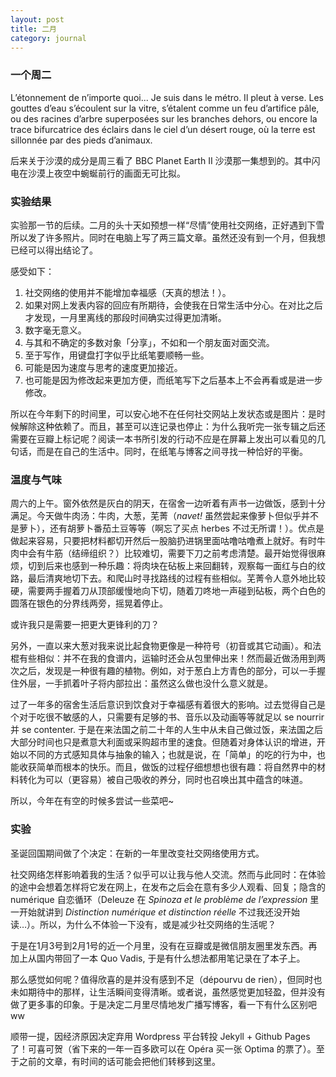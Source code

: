 ```yaml
---
layout: post
title: 二月
category: journal
---
```

### 一个周二
L’étonnement de n’importe quoi... Je suis dans le métro. Il pleut à verse. Les gouttes d’eau s’écoulent sur la vitre, s’étalent comme un feu d’artifice pâle, ou des racines d’arbre superposées sur les branches dehors, ou encore la trace bifurcatrice des éclairs dans le ciel d’un désert rouge, où la terre est sillonnée par des pieds d’animaux.

后来关于沙漠的成分是周三看了 BBC Planet Earth II 沙漠那一集想到的。其中闪电在沙漠上夜空中蜿蜒前行的画面无可比拟。

### 实验结果
实验那一节的后续。二月的头十天如预想一样“尽情”使用社交网络，正好遇到下雪所以发了许多照片。同时在电脑上写了两三篇文章。虽然还没有到一个月，但我想已经可以得出结论了。

感受如下：
1. 社交网络的使用并不能增加幸福感（天真的想法！）。
2. 如果对网上发表内容的回应有所期待，会使我在日常生活中分心。在对比之后才发现，一月里离线的那段时间确实过得更加清晰。
3. 数字毫无意义。
4. 与其和不确定的多数对象「分享」，不如和一个朋友面对面交流。
5. 至于写作，用键盘打字似乎比纸笔要顺畅一些。
6. 可能是因为速度与思考的速度更加接近。
7. 也可能是因为修改起来更加方便，而纸笔写下之后基本上不会再看或是进一步修改。

所以在今年剩下的时间里，可以安心地不在任何社交网站上发状态或是图片：是时候解除这种依赖了。而且，甚至可以连记录也停止：为什么我听完一张专辑之后还需要在豆瓣上标记呢？阅读一本书所引发的行动不应是在屏幕上发出可以看见的几句话，而是在自己的生活中。同时，在纸笔与博客之间寻找一种恰好的平衡。

### 温度与气味
周六的上午。窗外依然是灰白的阴天，在宿舍一边听着有声书一边做饭，感到十分满足。今天做牛肉汤：牛肉，大葱，芜菁（_navet!_ 虽然尝起来像萝卜但似乎并不是萝卜），还有胡萝卜番茄土豆等等（啊忘了买点 herbes 不过无所谓！）。优点是做起来容易，只要把材料都切开然后一股脑扔进锅里面咕噜咕噜煮上就好。有时牛肉中会有牛筋（结缔组织？）比较难切，需要下刀之前考虑清楚。最开始觉得很麻烦，切到后来也感到一种乐趣：将肉块在砧板上来回翻转，观察每一面红与白的纹路，最后清爽地切下去。和爬山时寻找路线的过程有些相似。芜菁令人意外地比较硬，需要两手握着刀从顶部缓慢地向下切，随着刀咚地一声碰到砧板，两个白色的圆落在银色的分界线两旁，摇晃着停止。

或许我只是需要一把更大更锋利的刀？

另外，一直以来大葱对我来说比起食物更像是一种符号（初音或其它动画）。和法棍有些相似：并不在我的食谱内，运输时还会从包里伸出来！然而最近做汤用到两次之后，发现是一种很有趣的植物。例如，对于葱白上方青色的部分，可以一手握住外层，一手抓着叶子将内部拉出：虽然这么做也没什么意义就是。

过了一年多的宿舍生活后意识到饮食对于幸福感有着很大的影响。过去觉得自己是个对于吃很不敏感的人，只需要有足够的书、音乐以及动画等等就足以 se nourrir 并 se contenter. 于是在来法国之前二十年的人生中从未自己做过饭，来法国之后大部分时间也只是煮意大利面或采购超市里的速食。但随着对身体认识的增进，开始以不同的方式感知具体与抽象的输入；也就是说，在「简单」的吃的行为中，也能收获简单而根本的快乐。而且，做饭的过程仔细想想也很有趣：将自然界中的材料转化为可以（更容易）被自己吸收的养分，同时也召唤出其中蕴含的味道。

所以，今年在有空的时候多尝试一些菜吧~

### 实验
圣诞回国期间做了个决定：在新的一年里改变社交网络使用方式。

社交网络怎样影响着我的生活？似乎可以让我与他人交流。然而与此同时：在体验的途中会想着怎样将它发在网上，在发布之后会在意有多少人观看、回复；隐含的 numérique 自恋循环（Deleuze 在 _Spinoza et le problème de l’expression_ 里一开始就讲到 _Distinction numérique et distinction réelle_ 不过我还没开始读…）。所以，为什么不体验一下没有，或是减少社交网络的生活呢？

于是在1月3号到2月1号的近一个月里，没有在豆瓣或是微信朋友圈里发东西。再加上从国内带回了一本 Quo Vadis, 于是有什么想法都用笔记录在了本子上。

那么感觉如何呢？值得欣喜的是并没有感到不足（dépourvu de rien），但同时也未如期待中的那样，让生活瞬间变得清晰。或者说，虽然感觉更加轻盈，但并没有做了更多事的印象。于是决定二月里尽情地发广播写博客，看一下有什么区别吧 ww

顺带一提，因经济原因决定弃用 Wordpress 平台转投 Jekyll + Github Pages 了！可喜可贺（省下来的一年一百多欧可以在 Opéra 买一张 Optima 的票了）。至于之前的文章，有时间的话可能会把他们转移到这里。
